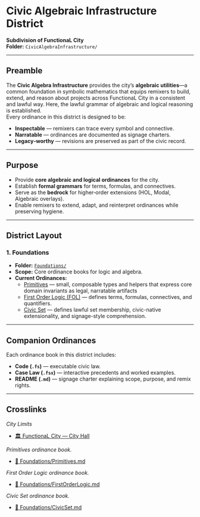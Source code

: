# Civic Algebraic Infrastructure District

**Subdivision of FunctionaL City**  
**Folder:** `CivicAlgebraInfrastructure/`  

---

## Preamble
The **Civic Algebra Infrastructure** provides the city’s **algebraic utilities**—a common foundation in symbolic mathematics that equips remixers to build, extend, and reason about projects across FunctionaL City in a consistent and lawful way. Here, the lawful grammar of algebraic and logical reasoning is established.  
Every ordinance in this district is designed to be:
- **Inspectable** — remixers can trace every symbol and connective.  
- **Narratable** — ordinances are documented as signage charters.  
- **Legacy‑worthy** — revisions are preserved as part of the civic record.  

---

## Purpose
- Provide **core algebraic and logical ordinances** for the city.  
- Establish **formal grammars** for terms, formulas, and connectives.  
- Serve as the **bedrock** for higher‑order extensions (HOL, Modal, Algebraic overlays).  
- Enable remixers to extend, adapt, and reinterpret ordinances while preserving hygiene.  

---

## District Layout

### 1. Foundations
- **Folder:** [`Foundations/`](Foundations/)  
- **Scope:** Core ordinance books for logic and algebra.  
- **Current Ordinances:**
  - [Primitives](Foundations/Primitives.md) — small, composable types and helpers that express core domain invariants as legal, narratable artifacts 
  - [First Order Logic (FOL)](Foundations/FirstOrderLogic.md) — defines terms, formulas, connectives, and quantifiers.  
  - [Civic Set](Foundations/CivicSet.md) — defines lawful set membership, civic-native extensionality, and signage-style comprehension.
---

## Companion Ordinances
Each ordinance book in this district includes:
- **Code (`.fs`)** — executable civic law.  
- **Case Law (`.fsx`)** — interactive precedents and worked examples.  
- **README (`.md`)** — signage charter explaining scope, purpose, and remix rights.  

---

## Crosslinks
*City Limits*
- [🏛️ FunctionaL City — City Hall](../README.md)

*Primitives ordinance book.*
- [📘 Foundations/Primitives.md](Foundations/Primitives.md)

*First Order Logic ordinance book.*
- [📘 Foundations/FirstOrderLogic.md](Foundations/FirstOrderLogic.md)
  
*Civic Set ordinance book.*
- [📘 Foundations/CivicSet.md](Foundations/CivicSet.md)
